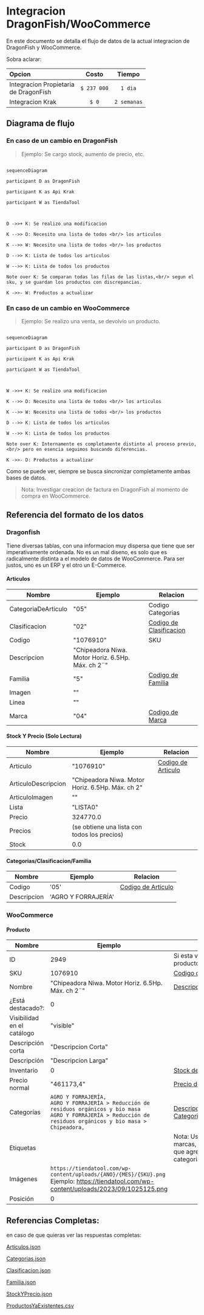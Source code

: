 ﻿
# Integracion DragonFish/WooCommerce

  

En este documento se detalla el flujo de datos de la actual integracion de DragonFish y WooCommerce.

  

Sobra aclarar:

  

| Opcion | Costo | Tiempo |
| :------------------------------------------ | :---------: | :---------: |
| Integracion Propietaria <br/> de DragonFish | `$ 237 000` | `1 dia` |
| Integracion Krak | `$ 0` | `2 semanas` |

  

## Diagrama de flujo

  

### En caso de un cambio en DragonFish<br/>
> Ejemplo: Se cargo stock, aumento de precio, etc.

  

```mermaid

sequenceDiagram

participant D as DragonFish

participant K as Api Krak

participant W as TiendaTool

  

D ->>+ K: Se realizo una modificacion

K -->> D: Necesito una lista de todos <br/> los articulos

K -->> W: Necesito una lista de todos <br/> los productos

D -->> K: Lista de todos los articulos

W -->> K: Lista de todos los productos

Note over K: Se comparan todas las filas de las listas,<br/> segun el sku, y se guardan los productos con discrepancias.

K ->>- W: Productos a actualizar

```

  

### En caso de un cambio en WooCommerce<br/>
> Ejemplo: Se realizo una venta, se devolvio un producto.

  

```mermaid

sequenceDiagram

participant D as DragonFish

participant K as Api Krak

participant W as TiendaTool

  

W ->>+ K: Se realizo una modificacion

K -->> D: Necesito una lista de todos <br/> los articulos

K -->> W: Necesito una lista de todos <br/> los productos

D -->> K: Lista de todos los articulos

W -->> K: Lista de todos los productos

Note over K: Internamente es completamente distinto al proceso previo,<br/> pero en esencia seguimos buscando diferencias.

K ->>- D: Productos a actualizar

```

  

Como se puede ver, siempre se busca sincronizar completamente ambas bases de datos.
>Nota: Investigar creacion de factura en DragonFish al momento de compra en WooCommerce.
  

## Referencia del formato de los datos
### Dragonfish

Tiene diversas tablas, con una informacion muy dispersa que tiene que ser imperativamente ordenada. No es un mal diseno, es solo que es radicalmente distinta a el modelo de datos de WooCommerce. Para ser justos, uno es un ERP y el otro un E-Commerce.

#### Articulos
| Nombre | Ejemplo | Relacion |
| ------------------- | ------------------------------------------------- | ---------------------------------------------------------- |
| CategoriaDeArticulo | "05" | Codigo Categorias |
| Clasificacion | "02" | [Codigo de Clasificacion](#categoriasclasificacionfamilia) |
| Codigo | "1076910" | SKU |
| Descripcion | "Chipeadora Niwa. Motor Horiz. 6.5Hp. Máx. ch 2¨" | |
| Familia | "5" | [Codigo de Familia](#categoriasclasificacionfamilia) |
| Imagen | "" | |
| Linea | "" | |
| Marca | "04" | [Codigo de Marca](#categoriasclasificacionfamilia) |

  

#### Stock Y Precio (Solo Lectura)
| Nombre | Ejemplo | Relacion |
| ------------------- | ------------------------------------------------ | -------------------------------- |
| Articulo | "1076910" | [Codigo de Articulo](#articulos) |
| ArticuloDescripcion | "Chipeadora Niwa. Motor Horiz. 6.5Hp. Máx. ch 2" | |
| ArticuloImagen | "" | |
| Lista | "LISTA0" | |
| Precio | 324770.0 | |
| Precios | (se obtiene una lista con todos los precios) | |
| Stock | 0.0 | |
  
#### Categorias/Clasificacion/Familia
| Nombre | Ejemplo | Relacion |
| ----------- | ------------------- | -------------------------------- |
| Codigo | '05' | [Codigo de Articulo](#articulos) |
| Descripcion | 'AGRO Y FORRAJERÍA' | |

### WooCommerce

#### Producto

| Nombre | Ejemplo | Relacion |
| -------------------------- | ---------------------------------------------------------------------------------------------------------------------------------------------------------------------------- | ------------------------------------------------------------------------------------------- |
| ID | 2949 | Si esta vacio, se crea un nuevo producto |
| SKU | 1076910 | [Codigo de Articulo](#articulos) |s
| Nombre | "Chipeadora Niwa. Motor Horiz. 6.5Hp. Máx. ch 2¨" | [Descripcion de Articulo](#articulos) |
| ¿Está destacado?: | 0 | |
| Visibilidad en el catálogo | "visible" | |
| Descripción corta | "Descripcion Corta" | |
| Descripción | "Descripcion Larga" | |
| Inventario | 0 | [Stock de Stock y Precio](#stock-y-precio-solo-lectura) |
| Precio normal | "461173,4" | [Precio de Stock y Precio](#stock-y-precio-solo-lectura) |
| Categorías | `AGRO Y FORRAJERÍA,`<br/>`AGRO Y FORRAJERÍA > Reducción de residuos orgánicos y bio masa`<br/>`AGRO Y FORRAJERÍA > Reducción de residuos orgánicos y bio masa > Chipeadora,` | [Descripcion de Categorias/Clasificacion/Famila](#categoriasclasificacionfamilia) |
| Etiquetas | | Nota: Usaria esto para las marcas, de lo contario tendrian que agregarse como categorias... |
| Imágenes | `https://tiendatool.com/wp-content/uploads/{ANO}/{MES}/{SKU}.png`<br/>Ejemplo: https://tiendatool.com/wp-content/uploads/2023/09/1025125.png | 
| Posición | 0 | |

## Referencias Completas:
en caso de que quieras ver las respuestas completas:

[Articulos.json](./src/json/Articulos.json)

[Categorias.json](./src/json/Categorias.json)

[Clasificacion.json](./src/json/Clasificacion.json)

[Familia.json](./src/json/Familia.json)

[StockYPrecio.json](./src/json/StockYPrecio.json)

[ProductosYaExistentes.csv](./src/json/ProductosYaExistentes.csv)